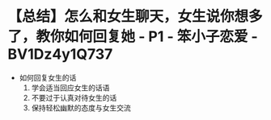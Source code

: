 # 【总结】怎么和女生聊天，女生说你想多了，教你如何回复她 - P1 - 笨小子恋爱 - BV1Dz4y1Q737

-   如何回复女生的话
    1.  学会适当回应女生的话语
    2.  不要过于认真对待女生的话
    3.  保持轻松幽默的态度与女生交流